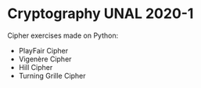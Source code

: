 # Cryptography UNAL 2020-1
Cipher exercises made on Python:

* PlayFair Cipher
* Vigenère Cipher
* Hill Cipher
* Turning Grille Cipher

